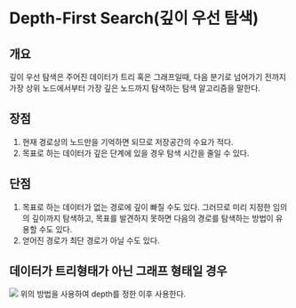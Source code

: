 # Depth-First Search(깊이 우선 탐색)

## 개요
깊이 우선 탐색은 주어진 데이터가 트리 혹은 그래프일때, 다음 분기로 넘어가기 전까지 가장 상위 노드에서부터 가장 깊은 노드까지 탐색하는 탐색 알고리즘을 말한다.

## 장점
1. 현재 경로상의 노드만을 기억하면 되므로 저장공간의 수요가 적다.
2. 목표로 하는 데이터가 깊은 단계에 있을 경우 탐색 시간을 줄일 수 있다.

## 단점
1. 목표로 하는 데이터가 없는 경로에 깊이 빠질 수도 있다. 그러므로 미리 지정한 임의의 깊이까지 탐색하고, 목표를 발견하지 못하면 다음의 경로를 탐색하는 방법이 유용할 수도 있다.
2. 얻어진 경로가 최단 경로가 아닐 수도 있다.

## 데이터가 트리형태가 아닌 그래프 형태일 경우
<img src="https://gmlwjd9405.github.io/images/algorithm-dfs-vs-bfs/dfs-example.png">
위의 방법을 사용하여 depth를 정한 이후 사용한다.
